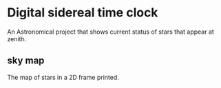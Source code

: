 # Digital sidereal time clock
An Astronomical project that shows current status of stars that appear at zenith.
## sky map
The map of stars in a 2D frame printed.
